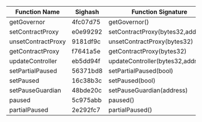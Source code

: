 | Function Name | Sighash    | Function Signature | 
| ------------- | ---------- | ------------------ | 
| getGovernor | 4fc07d75 | getGovernor() |
| setContractProxy | e0e99292 | setContractProxy(bytes32,address) |
| unsetContractProxy | 9181df9c | unsetContractProxy(bytes32) |
| getContractProxy | f7641a5e | getContractProxy(bytes32) |
| updateController | eb5dd94f | updateController(bytes32,address) |
| setPartialPaused | 56371bd8 | setPartialPaused(bool) |
| setPaused | 16c38b3c | setPaused(bool) |
| setPauseGuardian | 48bde20c | setPauseGuardian(address) |
| paused | 5c975abb | paused() |
| partialPaused | 2e292fc7 | partialPaused() |